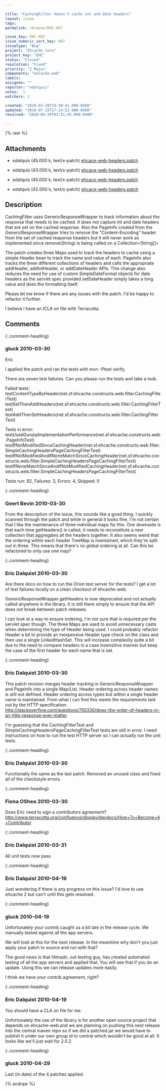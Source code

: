 ```yaml
---

title: "CachingFilter doesn't cache int and date headers"
layout: issue
tags: 
permalink: /browse/EHC-667

issue_key: EHC-667
issue_numeric_sort_key: 667
issuetype: "Bug"
project: "Ehcache Core"
project_key: "EHC"
status: "Closed"
resolution: "Fixed"
priority: "2 Major"
components: "ehcache-web"
labels: 
assignee: ""
reporter: "edalquis"
votes:  1
watchers: 2

created: "2010-03-29T19:30:41.000-0400"
updated: "2010-07-15T17:14:52.000-0400"
resolved: "2010-04-29T03:51:45.000-0400"

---
```




{% raw %}


## Attachments
  
* <em>edalquis</em> (45.000 k, text/x-patch) [ehcace-web-headers.patch](/attachments/EHC/EHC-667/ehcace-web-headers.patch)
  
* <em>edalquis</em> (43.000 k, text/x-patch) [ehcace-web-headers.patch](/attachments/EHC/EHC-667/ehcace-web-headers.patch)
  
* <em>edalquis</em> (45.000 k, text/x-patch) [ehcace-web-headers.patch](/attachments/EHC/EHC-667/ehcace-web-headers.patch)
  
* <em>edalquis</em> (42.000 k, text/x-patch) [ehcace-web-headers.patch](/attachments/EHC/EHC-667/ehcace-web-headers.patch)
  



## Description

<div markdown="1" class="description">

CachingFilter uses GenericResponseWrapper to track information about the response that needs to be cached. It does not capture int and date headers that are set on the cached response. Also the PageInfo created from the GenericResponseWrapper tries to remove the "Content-Encoding" header from the set of cached response headers but it will never work as implemented since remove(String) is being called on a Collection<String[]>

The patch creates three Maps used to track the headers to cache using a simple Header bean to track the name and value of each. PageInfo also tracks the three different collections of headers and calls the appropriate addHeader, addIntHeader, or addDateHeader APIs. This change also reduces the need for use of custom SimpleDateFormat objects for date headers as the servlet spec provided setDateHeader simply takes a long value and does the formatting itself.

Please let me know if there are any issues with the patch. I'd be happy to refactor it further.

I believe I have an ICLA on file with Terracotta.

</div>

## Comments


{:.comment-heading}
### **gluck** <span class="date">2010-03-30</span>

<div markdown="1" class="comment">

Eric

I applied the patch and ran the tests with  mvn -Ptest verify.

There are seven test failures. Can you please run the tests and take a look.

Failed tests: 
  testContentTypeByHeader(net.sf.ehcache.constructs.web.filter.CachingFilterTest)
  testSetThenAddHeaders(net.sf.ehcache.constructs.web.filter.CachingFilterTest)
  testAddThenSetHeaders(net.sf.ehcache.constructs.web.filter.CachingFilterTest)

Tests in error: 
  testUsedGunzipImplementationPerformance(net.sf.ehcache.constructs.web.PageInfoTest)
  testIfNotModifiedSinceCachingHeader(net.sf.ehcache.constructs.web.filter.SimpleCachingHeadersPageCachingFilterTest)
  testIfNotModifiedAndIfNoneMatchSinceCachingHeader(net.sf.ehcache.constructs.web.filter.SimpleCachingHeadersPageCachingFilterTest)
  testIfNoneMatchSinceAndIfNotModifiedCachingHeader(net.sf.ehcache.constructs.web.filter.SimpleCachingHeadersPageCachingFilterTest)

Tests run: 92, Failures: 3, Errors: 4, Skipped: 0



</div>


{:.comment-heading}
### **Geert Bevin** <span class="date">2010-03-30</span>

<div markdown="1" class="comment">

From the description of the issue, this sounds like a good thing. I quickly scanned through the patch and while in general it looks fine, I'm not certain that I like the maintenance of three individual maps for this. One downside is that each time getHeaders() is called, it needs to reconstitute a new collection that aggregates all the headers together. It also seems weird that the ordering within each header TreeMap is maintained, which they're split out in three. This means that there's no global ordering at all. Can this be refactored to only use one map?

</div>


{:.comment-heading}
### **Eric Dalquist** <span class="date">2010-03-30</span>

<div markdown="1" class="comment">

Are there docs on how to run the Orion test server for the tests? I get a lot of test failures locally on a clean checkout of ehcache-web.

GenericResponseWrapper.getHeaders is now deprecated and not actually called anywhere in the library. It is still there simply to ensure that the API does not break between patch releases.

I can look at a way to ensure ordering, I'm not sure that is required per the servlet spec though. The three Maps are used to avoid unnecessary casts when determining the type of Header being used. I could probably refactor Header a bit to provide an inexpensive Header type check on the class and then use a single LinkedHashSet. This will increase complexity quite a bit due to the need to compare headers in a case insensitive manner but keep the case of the first header for each name that is set.

</div>


{:.comment-heading}
### **Eric Dalquist** <span class="date">2010-03-30</span>

<div markdown="1" class="comment">

This patch revision merges header tracking in GenericResponseWrapper and PageInfo into a single Map/List. Header ordering across header names is still not defined. Header ordering across types but within a single header name is maintained. From what I can find this meets the requirements laid out by the HTTP specification: http://stackoverflow.com/questions/750330/does-the-order-of-headers-in-an-http-response-ever-matter

I'm guessing that the CachingFilterTest and SimpleCachingHeadersPageCachingFilterTest tests are still in error. I need instructions on how to run the test HTTP server so I can actually run the unit tests.

</div>


{:.comment-heading}
### **Eric Dalquist** <span class="date">2010-03-30</span>

<div markdown="1" class="comment">

Functionally the same as the last patch. Removed an unused class and fixed all of the checkstyle errors.

</div>


{:.comment-heading}
### **Fiona OShea** <span class="date">2010-03-30</span>

<div markdown="1" class="comment">

Does Eric need to sign a contributors agreement?
http://www.terracotta.org/confluence/display/devdocs/How+To+Become+A+Contributor

</div>


{:.comment-heading}
### **Eric Dalquist** <span class="date">2010-03-31</span>

<div markdown="1" class="comment">

All unit tests now pass

</div>


{:.comment-heading}
### **Eric Dalquist** <span class="date">2010-04-19</span>

<div markdown="1" class="comment">

Just wondering if there is any progress on this issue? I'd love to use ehcache 2 but can't until this gets resolved.

</div>


{:.comment-heading}
### **gluck** <span class="date">2010-04-19</span>

<div markdown="1" class="comment">

Unfortunately your contrib caught us a bit late in the release cycle. We manually tested against all the app servers. 

We will look at this for the next release. In the meantime why don't you just apply your patch to source and run with that? 

The good news is that Himadri, out testing guy, has created automated testing of all the app servers and applied that. You will see that if you do an update. Using this we can release updates more easily.

I think we have your contrib agreement, right?


</div>


{:.comment-heading}
### **Eric Dalquist** <span class="date">2010-04-19</span>

<div markdown="1" class="comment">

You should have a CLA on file for me.

Unfortunately the use of the library is for another open source project that depends on ehcache-web and we are planning on pushing this next release into the central maven repo so if we did a patched jar we would have to publish it under our own group id to central which wouldn't be good at all. It looks like we'll just wait for 2.0.2

</div>


{:.comment-heading}
### **gluck** <span class="date">2010-04-29</span>

<div markdown="1" class="comment">

Last (in date) of the 4 patches applied. 

</div>



{% endraw %}
